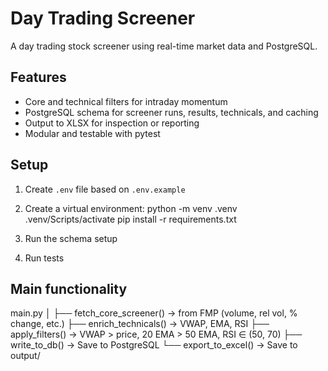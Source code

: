 # Day Trading Screener

A day trading stock screener using real-time market data and PostgreSQL.

## Features
- Core and technical filters for intraday momentum
- PostgreSQL schema for screener runs, results, technicals, and caching
- Output to XLSX for inspection or reporting
- Modular and testable with pytest

## Setup
1. Create `.env` file based on `.env.example`
2. Create a virtual environment:
python -m venv .venv
.venv/Scripts/activate 
pip install -r requirements.txt
3. Run the schema setup

4. Run tests

## Main functionality
main.py
│
├── fetch_core_screener()      → from FMP (volume, rel vol, % change, etc.)
├── enrich_technicals()        → VWAP, EMA, RSI
├── apply_filters()            → VWAP > price, 20 EMA > 50 EMA, RSI ∈ (50, 70)
├── write_to_db()              → Save to PostgreSQL
└── export_to_excel()          → Save to output/
